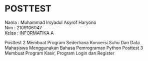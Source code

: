 # POSTTEST

Nama : Muhammad Irsyadul Asyrof Haryono <br />
Nim : 2109106047 <br />
Kelas : INFORMATIKA A <br />

Posttest 2 Membuat Program Sederhana Konversi Suhu Dan Data Mahasiswa Menggunakan Bahasa Pemrograman Python
Posttest 3 Membuat Program Kasir, Program Login dan Register
